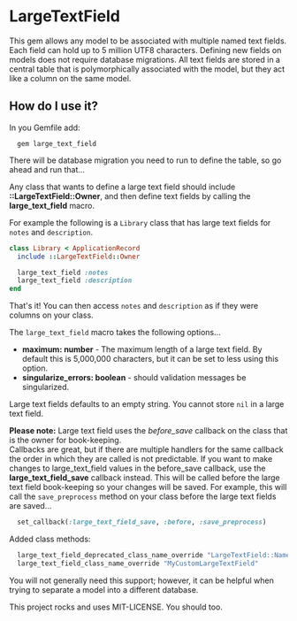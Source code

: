 # LargeTextField

This gem allows any model to be associated with multiple named text fields. Each field can hold up to 5 million UTF8
characters. Defining new fields on models does not require database migrations. All text fields are stored in a
central table that is polymorphically associated with the model, but they act like a column on the same model.

## How do I use it?

In you Gemfile add:

```
  gem large_text_field
```

There will be database migration you need to run to define the table, so go ahead and run that...

Any class that wants to define a large text field should include **::LargeTextField::Owner**,
and then define text fields by calling the **large_text_field** macro.

For example the following is a `Library` class that has large text fields for `notes` and `description`.

```ruby
class Library < ApplicationRecord
  include ::LargeTextField::Owner

  large_text_field :notes
  large_text_field :description
end
```

That's it! You can then access `notes` and `description` as if they were columns on your class.

The `large_text_field` macro takes the following options...

- **maximum: number** - The maximum length of a large text field. By default this is 5,000,000 characters,
  but it can be set to less using this option.
- **singularize_errors: boolean** - should validation messages be singularized.

Large text fields defaults to an empty string. You cannot store `nil` in a large text field.

**Please note:** Large text field uses the _before_save_ callback on the class that is the owner for book-keeping.  
Callbacks are great, but if there are multiple handlers for the same callback the order in which they are called is
not predictable. If you want to make changes to large_text_field values in the before_save callback, use the
**large_text_field_save** callback instead. This will be called before the large text field book-keeping so your
changes will be saved. For example, this will call the `save_preprocess` method on your class before the large text
fields are saved...

```ruby
  set_callback(:large_text_field_save, :before, :save_preprocess)
```

Added class methods:

```ruby
  large_text_field_deprecated_class_name_override "LargeTextField::NamedTextValue"
  large_text_field_class_name_override "MyCustomLargeTextField"
```

You will not generally need this support; however, it can be helpful when trying to separate a model into a
different database.

This project rocks and uses MIT-LICENSE. You should too.
